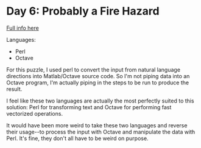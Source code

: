 # Day 6: Probably a Fire Hazard

[Full info here](https://adventofcode.com/2015/day/6)

Languages:
* Perl
* Octave

For this puzzle, I used perl to convert the input from natural
language directions into Matlab/Octave source code. So I'm not
piping data into an Octave program, I'm actually piping in the
steps to be run to produce the result.

I feel like these two languages are actually the most perfectly
suited to this solution: Perl for transforming text and Octave
for performing fast vectorized operations.

It would have been more weird to take these two languages and
reverse their usage--to process the input with Octave and
manipulate the data with Perl. It's fine, they don't all have
to be weird on purpose.
